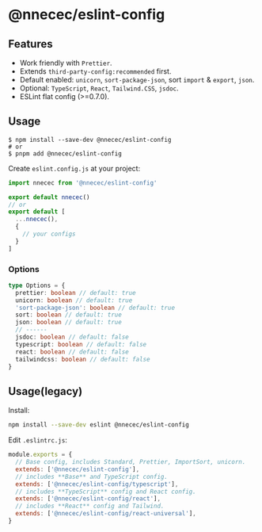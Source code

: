 # @nnecec/eslint-config

## Features

- Work friendly with `Prettier`.
- Extends `third-party-config:recommended` first.
- Default enabled: `unicorn`, `sort-package-json`, sort `import` & `export`, `json`.
- Optional: `TypeScript`, `React`, `Tailwind.CSS`, `jsdoc`.
- ESLint flat config (\>=0.7.0).

## Usage

```shell
$ npm install --save-dev @nnecec/eslint-config
# or
$ pnpm add @nnecec/eslint-config
```

Create `eslint.config.js` at your project:

```js
import nnecec from '@nnecec/eslint-config'

export default nnecec()
// or
export default [
  ...nnecec(),
  {
    // your configs
  }
]
```

### Options

```ts
type Options = {
  prettier: boolean // default: true
  unicorn: boolean // default: true
  'sort-package-json': boolean // default: true
  sort: boolean // default: true
  json: boolean // default: true
  // ------
  jsdoc: boolean // default: false
  typescript: boolean // default: false
  react: boolean // default: false
  tailwindcss: boolean // default: false
}
```

## Usage(legacy)

Install:

```bash
npm install --save-dev eslint @nnecec/eslint-config
```

Edit `.eslintrc.js`:

```js
module.exports = {
  // Base config, includes Standard, Prettier, ImportSort, unicorn.
  extends: ['@nnecec/eslint-config'],
  // includes **Base** and TypeScript config.
  extends: ['@nnecec/eslint-config/typescript'],
  // includes **TypeScript** config and React config.
  extends: ['@nnecec/eslint-config/react'],
  // includes **React** config and Tailwind.
  extends: ['@nnecec/eslint-config/react-universal'],
}
```
